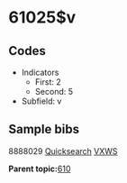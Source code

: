 # 61025$v

## Codes

-   Indicators
    -   First: 2
    -   Second: 5
-   Subfield: v

## Sample bibs

8888029 [Quicksearch](https://search.library.yale.edu/catalog/8888029) [VXWS](http://prodorbis.library.yale.edu:7014/vxws/GetHoldingsService?bibId=8888029)

**Parent topic:**[610](../../tags/610/610.md)

